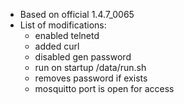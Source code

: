 * Based on official 1.4.7_0065
* List of modifications:
  * enabled telnetd
  * added curl
  * disabled gen password
  * run on startup /data/run.sh
  * removes password if exists
  * mosquitto port is open for access
